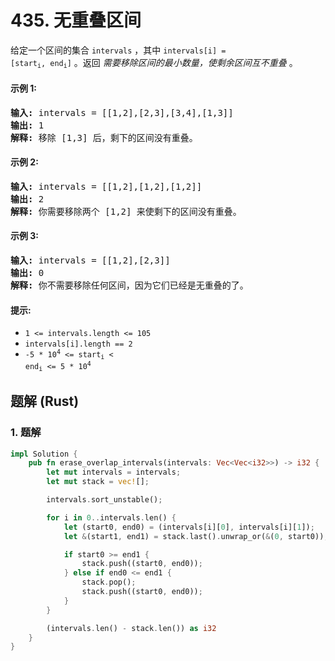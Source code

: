 # 435. 无重叠区间
给定一个区间的集合 `intervals` ，其中 <code>intervals[i] = [start<sub>i</sub>, end<sub>i</sub>]</code> 。返回 *需要移除区间的最小数量，使剩余区间互不重叠* 。

#### 示例 1:
<pre>
<strong>输入:</strong> intervals = [[1,2],[2,3],[3,4],[1,3]]
<strong>输出:</strong> 1
<strong>解释:</strong> 移除 [1,3] 后，剩下的区间没有重叠。
</pre>

#### 示例 2:
<pre>
<strong>输入:</strong> intervals = [[1,2],[1,2],[1,2]]
<strong>输出:</strong> 2
<strong>解释:</strong> 你需要移除两个 [1,2] 来使剩下的区间没有重叠。
</pre>

#### 示例 3:
<pre>
<strong>输入:</strong> intervals = [[1,2],[2,3]]
<strong>输出:</strong> 0
<strong>解释:</strong> 你不需要移除任何区间，因为它们已经是无重叠的了。
</pre>

#### 提示:
* <code>1 <= intervals.length <= 105</sup></code>
* `intervals[i].length == 2`
* <code>-5 * 10<sup>4</sup> <= start<sub>i</sub> < end<sub>i</sub> <= 5 * 10<sup>4</sup></code>

## 题解 (Rust)

### 1. 题解
```Rust
impl Solution {
    pub fn erase_overlap_intervals(intervals: Vec<Vec<i32>>) -> i32 {
        let mut intervals = intervals;
        let mut stack = vec![];

        intervals.sort_unstable();

        for i in 0..intervals.len() {
            let (start0, end0) = (intervals[i][0], intervals[i][1]);
            let &(start1, end1) = stack.last().unwrap_or(&(0, start0));

            if start0 >= end1 {
                stack.push((start0, end0));
            } else if end0 <= end1 {
                stack.pop();
                stack.push((start0, end0));
            }
        }

        (intervals.len() - stack.len()) as i32
    }
}
```

